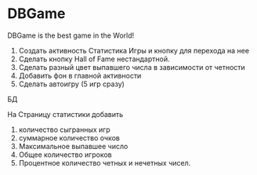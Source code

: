 # DBGame
DBGame is the best game in the World!

1. Создать активность Статистика Игры и кнопку для перехода на нее
2. Сделать кнопку Hall of Fame нестандартной.
3. Сделать разный цвет выпавшего числа в зависимости от четности
4. Добавить фон в главной активности
5. Сделать автоигру (5 игр сразу)

БД

На Страницу статистики добавить
1. количество сыгранных игр
2. суммарное количество очков
3. Максимальное выпавшее число
4. Общее количество игроков
5. Процентное количество четных и нечетных чисел.
